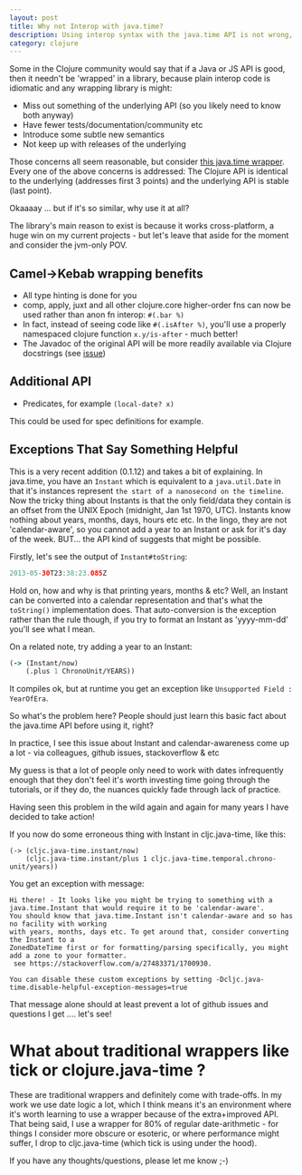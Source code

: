 ```yaml
---
layout: post
title: Why not Interop with java.time?
description: Using interop syntax with the java.time API is not wrong, but there is an alternative that is superior in every respect - and it just got much better
category: clojure 
---
```


Some in the Clojure community would say that if a Java or JS API is good, then it needn't be 
'wrapped' in a library, because plain interop code is idiomatic and any wrapping
library is might:

* Miss out something of the underlying API (so you likely need to know both anyway)
* Have fewer tests/documentation/community etc
* Introduce some subtle new semantics
* Not keep up with releases of the underlying

Those concerns all seem reasonable, but consider [this java.time wrapper](https://github.com/henryw374/cljc.java-time).
Every one of the above concerns is addressed: The Clojure API is identical to the underlying (addresses first 3 points) and the
underlying API is stable (last point).

Okaaaay ... but if it's so similar, why use it at all?

The library's main reason to exist is because it works cross-platform, a huge win on my current projects - but let's leave that aside for the moment and consider the 
jvm-only POV.

## Camel->Kebab wrapping benefits

* All type hinting is done for you
* comp, apply, juxt and all other clojure.core higher-order fns can now be used rather than anon fn interop: `#(.bar %)`
* In fact, instead of seeing code like `#(.isAfter %)`, you'll use a properly namespaced clojure function `x.y/is-after` - much better!
* The Javadoc of the original API will be more readily available via Clojure docstrings (see [issue](https://github.com/henryw374/cljc.java-time/issues/16)) 

## Additional API

* Predicates, for example `(local-date? x)`

This could be used for spec definitions for example.

## Exceptions That Say Something Helpful

This is a very recent addition (0.1.12) and takes a bit of explaining. In java.time, you have an `Instant` which is equivalent to a
`java.util.Date` in that it's instances represent `the start of a nanosecond on the timeline`. Now the tricky thing
about Instants is that the only field/data they contain is an offset from the UNIX Epoch (midnight, Jan 1st 1970, UTC). Instants
know nothing about years, months, days, hours etc etc. In the lingo, they are not 'calendar-aware', so you cannot add
a year to an Instant or ask for it's day of the week. BUT... the API kind of suggests that might be possible. 

Firstly, let's see the output of `Instant#toString`:

```java
2013-05-30T23:38:23.085Z
``` 

Hold on, how and why is that printing years, months & etc? Well, an Instant can be converted into a calendar representation and 
that's what the `toString()` implementation does. That auto-conversion is the exception rather than the rule though, if you try to format
an Instant as 'yyyy-mm-dd' you'll see what I mean.

On a related note, try adding a year to an Instant: 

```clojure
(-> (Instant/now)
    (.plus 1 ChronoUnit/YEARS))
```

It compiles ok, but at runtime you get an exception like `Unsupported Field : YearOfEra`. 

So what's the problem here? People should just learn this basic fact about the java.time API before using it, right?

In practice, I see this issue about Instant and calendar-awareness come up a lot - via colleagues, github issues, stackoverflow & etc

My guess is that a lot of people only need to work with dates infrequently enough that they don't feel it's worth investing time
going through the tutorials, or if they do, the nuances quickly fade through lack of practice.

Having seen this problem in the wild again and again for many years I have decided to take action! 

If you now do some erroneous thing with Instant in cljc.java-time, like this:

``` 
(-> (cljc.java-time.instant/now)
    (cljc.java-time.instant/plus 1 cljc.java-time.temporal.chrono-unit/years))
```

You get an exception with message:

``` 
Hi there! - It looks like you might be trying to something with a java.time.Instant that would require it to be 'calendar-aware'.
You should know that java.time.Instant isn't calendar-aware and so has no facility with working 
with years, months, days etc. To get around that, consider converting the Instant to a 
ZonedDateTime first or for formatting/parsing specifically, you might add a zone to your formatter.
 see https://stackoverflow.com/a/27483371/1700930. 
 
You can disable these custom exceptions by setting -Dcljc.java-time.disable-helpful-exception-messages=true
```

That message alone should at least prevent a lot of github issues and questions I get .... let's see!

# What about traditional wrappers like tick or clojure.java-time ?

These are traditional wrappers and definitely come with trade-offs. In my work we use date logic a lot, which I think
means it's an environment where it's worth learning to use a wrapper because of the extra+improved API. That being said, I use a wrapper for 80% of 
regular date-arithmetic - for things I consider more obscure or esoteric, or where performance might suffer, I drop
to cljc.java-time (which tick is using under the hood).

If you have any thoughts/questions, please let me know ;-)
